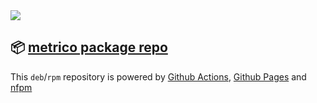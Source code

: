 <img src="https://avatars.githubusercontent.com/u/21342216?s=200&v=4">

## 📦 [metrico package repo](https://metrico.github.io)

This `deb`/`rpm` repository is powered by [Github Actions](https://github.com/metrico/metrico.github.io/tree/main/.github), [Github Pages](https://jon.sprig.gs/blog/post/2835) and [nfpm](https://nfpm.goreleaser.com/)
